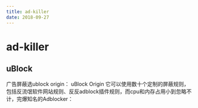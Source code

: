 ```yaml
---
title: ad-killer
date: 2018-09-27
---
```

# ad-killer

## uBlock
广告屏蔽选ublock origin： uBlock Origin
它可以使用数十个定制的屏蔽规则，包括反流氓软件网站规则、反反adblock插件规则，而cpu和内存占用小到忽略不计，完爆知名的Adblocker：